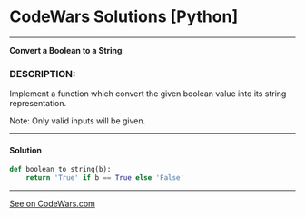 # CodeWars Solutions [Python]
___
__Convert a Boolean to a String__
### DESCRIPTION:
Implement a function which convert the given boolean value into its string representation.

Note: Only valid inputs will be given.
___
#### Solution

```Python
def boolean_to_string(b):
    return 'True' if b == True else 'False'
```
___
[See on CodeWars.com](https://www.codewars.com/kata/551b4501ac0447318f0009cd)
